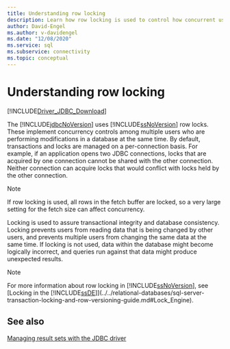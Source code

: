 ```yaml
---
title: Understanding row locking
description: Learn how row locking is used to control how concurrent users access data at the same time from different connections.
author: David-Engel
ms.author: v-davidengel
ms.date: "12/08/2020"
ms.service: sql
ms.subservice: connectivity
ms.topic: conceptual
---
```


# Understanding row locking

[!INCLUDE[Driver_JDBC_Download](../../includes/driver_jdbc_download.md)]

The [!INCLUDE[jdbcNoVersion](../../includes/jdbcnoversion_md.md)] uses [!INCLUDE[ssNoVersion](../../includes/ssnoversion-md.md)] row locks. These implement concurrency controls among multiple users who are performing modifications in a database at the same time. By default, transactions and locks are managed on a per-connection basis. For example, if an application opens two JDBC connections, locks that are acquired by one connection cannot be shared with the other connection. Neither connection can acquire locks that would conflict with locks held by the other connection.

> [!NOTE]  
> If row locking is used, all rows in the fetch buffer are locked, so a very large setting for the fetch size can affect concurrency.

Locking is used to assure transactional integrity and database consistency. Locking prevents users from reading data that is being changed by other users, and prevents multiple users from changing the same data at the same time. If locking is not used, data within the database might become logically incorrect, and queries run against that data might produce unexpected results.

> [!NOTE]  
> For more information about row locking in [!INCLUDE[ssNoVersion](../../includes/ssnoversion-md.md)], see [Locking in the [!INCLUDE[ssDE](../../includes/ssde-md.md)]](../../relational-databases/sql-server-transaction-locking-and-row-versioning-guide.md#Lock_Engine).

## See also

[Managing result sets with the JDBC driver](managing-result-sets-with-the-jdbc-driver.md)
